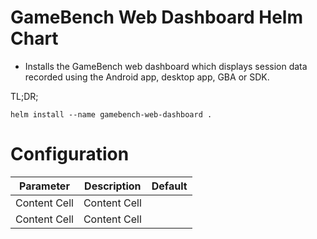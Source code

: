 # GameBench Web Dashboard Helm Chart

* Installs the GameBench web dashboard which displays session data recorded using the Android app, desktop app, GBA or SDK.

TL;DR;

```
helm install --name gamebench-web-dashboard .
```

# Configuration

| Parameter  | Description | Default |
| ------------- | ------------- | -- |
| Content Cell  | Content Cell  |    |
| Content Cell  | Content Cell  |    |
